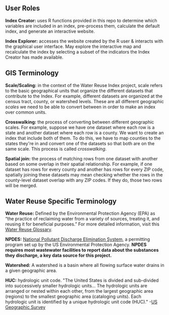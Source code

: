 ## User Roles
**Index Creator:** uses R functions provided in this repo to determine which variables are included in an index, pre-process them, calculate the default index, and generate an interactive website.

**Index Explorer:** accesses the website created by the R user & interacts with the graphical user interface. May explore the interactive map and recalculate the index by selecting a subset of the indicators the Index Creator has made available.

## GIS Terminology
**Scale/Scaling:** in the context of the Water Reuse Index project, scale refers to the basic geographical units that organize the different datasets that contribute to the Index. For example, different datasets are organized at the census tract, county, or watershed levels. These are all different geographic _scales_ we need to be able to convert between in order to make an index over common units.

**Crosswalking:** the process of converting between different geographic scales. For example, suppose we have one dataset where each row is a state and another dataset where each row is a county. We want to create an index that include both of them. To do this, we have to map counties to the states they're in and convert one of the datasets so that both are on the same scale. This process is called _crosswalking_.

**Spatial join:** the process of matching rows from one dataset with another based on some overlap in their spatial relationship. For example, if one dataset has rows for every county and another has rows for every ZIP code, spatially joining these datasets may mean checking whether the rows in the county-level dataset overlap with any ZIP codes. If they do, those two rows will be merged.

## Water Reuse Specific Terminology

**Water Reuse:** Defined by the Environmental Protection Agency (EPA) as “the practice of reclaiming water from a variety of sources, treating it, and reusing it for beneficial purposes.” For more detailed information, visit this [Water Reuse Glossary](https://watereuse.org/educate/water-reuse-101/glossary/). 

**NPDES:** [National Pollutant Discharge Elimination System]([url](https://www.epa.gov/npdes/npdes-permit-basics)), a permitting program set up by the US Environmental Protection Agency. **NPDES requires most wastewater facilities to report data about the substances they discharge, a key data source for this project.**

**Watershed:** A watershed is a basin where all flowing surface water drains in a given geographic area. 

**HUC:** hydrologic unit code. "The United States is divided and sub-divided into successively smaller hydrologic units... The hydrologic units are arranged or nested within each other, from the largest geographic area (regions) to the smallest geographic area (cataloging units). Each hydrologic unit is identified by a unique hydrologic unit code (HUC)." -[US Geographic Survey]([url](https://water.usgs.gov/GIS/huc.html))


